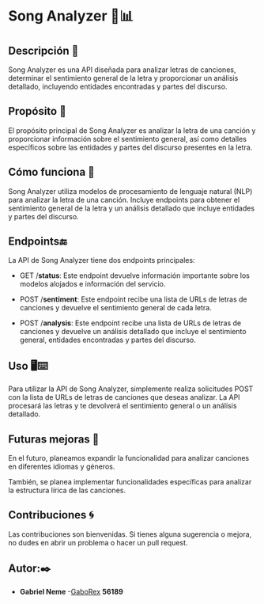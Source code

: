 # Song Analyzer 🎵📊
## Descripción 👀
Song Analyzer es una API diseñada para analizar letras de canciones, determinar el sentimiento general de la letra y proporcionar un análisis detallado, incluyendo entidades encontradas y partes del discurso.

## Propósito 🦾
El propósito principal de Song Analyzer es analizar la letra de una canción y proporcionar información sobre el sentimiento general, así como detalles específicos sobre las entidades y partes del discurso presentes en la letra.

## Cómo funciona 🤖
Song Analyzer utiliza modelos de procesamiento de lenguaje natural (NLP) para analizar la letra de una canción. Incluye endpoints para obtener el sentimiento general de la letra y un análisis detallado que incluye entidades y partes del discurso.

## Endpoints🔚
La API de Song Analyzer tiene dos endpoints principales:

* GET /**status**:  Este endpoint devuelve información importante sobre los modelos alojados e información del servicio.

* POST /**sentiment**: Este endpoint recibe una lista de URLs de letras de canciones y devuelve el sentimiento general de cada letra.

* POST /**analysis**: Este endpoint recibe una lista de URLs de letras de canciones y devuelve un análisis detallado que incluye el sentimiento general, entidades encontradas y partes del discurso.

## Uso 🖥️⌨️
Para utilizar la API de Song Analyzer, simplemente realiza solicitudes POST con la lista de URLs de letras de canciones que deseas analizar. La API procesará las letras y te devolverá el sentimiento general o un análisis detallado.

## Futuras mejoras 🚀
En el futuro, planeamos expandir la funcionalidad para analizar canciones en diferentes idiomas y géneros.

También, se planea implementar funcionalidades específicas para analizar la estructura lírica de las canciones.

## Contribuciones 🌀
Las contribuciones son bienvenidas. Si tienes alguna sugerencia o mejora, no dudes en abrir un problema o hacer un pull request.

## Autor:✒️
* **Gabriel Neme** -[GaboRex](https://github.com/GaboRex)
**56189**